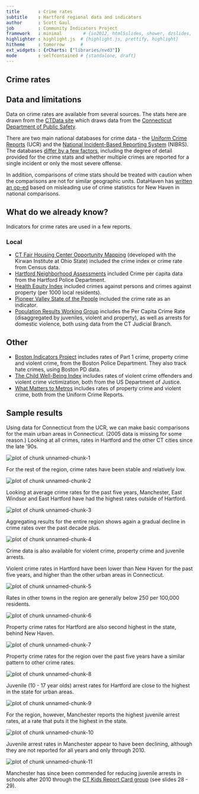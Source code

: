 ```yaml
---
title       : Crime rates
subtitle    : Hartford regional data and indicators
author      : Scott Gaul
job         : Community Indicators Project
framework   : minimal        # {io2012, html5slides, shower, dzslides, ...}
highlighter : highlight.js  # {highlight.js, prettify, highlight}
hitheme     : tomorrow      # 
ext_widgets : {rCharts: ["libraries/nvd3"]} 
mode        : selfcontained # {standalone, draft}
---
```


## Crime rates

## Data and limitations

Data on crime rates are available from several sources. The stats here are drawn from the [CTData site](http://ctdata.org/catalog) which draws data from the [Connecticut Department of Public Safety](http://ctdatahaven.org/know/index.php/Juvenile%20arrests,%20Total%20arrests,%2010%20to%2017%20years,%20Rate%20%28per%20100,000%29). 

There are two main national databases for crime data - the [Uniform Crime Reports](http://www.dpsdata.ct.gov/dps/ucr/ucr.aspx) (UCR) and the [National Incident-Based Reporting System](http://www2.fbi.gov/ucr/faqs.htm) (NIBRS). The databases [differ by a few factors](http://blog.spotcrime.com/2012/03/difference-between-ucr-and-nibrs.html), including the degree of detail provided for the crime stats and whether multiple crimes are reported for a single incident or only the most severe offense.  

In addition, comparisons of crime stats should be treated with caution when the comparisons are not for similar geographic units. DataHaven has [written an op-ed](http://www.ctdatahaven.org/blog/2011/06/public_safety_new_haven/) based on misleading use of crime statistics for New Haven in national comparisons.

## What do we already know?

Indicators for crime rates are used in a few reports. 

### Local

* [CT Fair Housing Center Opportunity Mapping](http://www.ctfairhousing.org/people-place-and-opportunity-report/) (developed with the Kirwan Institute at Ohio State) included the crime index or crime rate from Census data.
* [Hartford Neighborhood Assessments](http://courantblogs.com/cityline/wp-content/uploads/2013/04/Hartford-Neighborhood-Assessment.pdf) included Crime per capita data from the	Hartford Police Department. 
* [Health Equity Index](http://www.cadh.org/health-equity/health-equity-index.html) included crimes against persons and crimes against property (per 1000 local residents).
* [Pioneer Valley State of the People](http://pvpc.org/resources/datastats/state-of-people/stateofthepeople2013.pdf) included the crime rate as an indicator.
* [Population Results Working Group](http://www.ct.gov/opm/cwp/view.asp?a=2998&Q=490946) includes the Per Capita Crime Rate (disaggregated by juveniles, violent and property), as well as arrests for domestic violence, both using data from the CT Judicial Branch.

## Other

* [Boston Indicators Project](http://www.bostonindicators.org/) includes rates of Part 1 crime, property crime and violent crime, from the Boston Police Department. They also track hate crimes, using Boston PD data. 
* [The Child Well-Being Index](http://fcd-us.org/our-work/child-well-being-index-cwi) includes rates of violent crime offenders	and violent crime victimization, both from the US Department of Justice. 
* [What Matters to Metros](http://www.futurefundneo.org/whatmatters) includes rates of property crime and violent crime, both from the Uniform Crime Reports. 

## Sample results

Using data for Connecticut from the UCR, we can make basic comparisons for the main urban areas in Connecticut. (2005 data is missing for some reason.) Looking at all crimes, rates in Hartford and the other CT cities since the late '90s. 

![plot of chunk unnamed-chunk-1](assets/fig/unnamed-chunk-1.png) 


For the rest of the region, crime rates have been stable and relatively low. 

![plot of chunk unnamed-chunk-2](assets/fig/unnamed-chunk-2.png) 


Looking at average crime rates for the past five years, Manchester, East Windsor and East Hartford have had the highest rates outside of Hartford. 

![plot of chunk unnamed-chunk-3](assets/fig/unnamed-chunk-3.png) 


Aggregating results for the entire region shows again a gradual decline in crime rates over the past decade plus. 

![plot of chunk unnamed-chunk-4](assets/fig/unnamed-chunk-4.png) 


Crime data is also available for violent crime, property crime and juvenile arrests. 

Violent crime rates in Hartford have been lower than New Haven for the past five years, and higher than the other urban areas in Connecticut.

![plot of chunk unnamed-chunk-5](assets/fig/unnamed-chunk-5.png) 


Rates in other towns in the region are generally below 250 per 100,000 residents.  

![plot of chunk unnamed-chunk-6](assets/fig/unnamed-chunk-6.png) 


Property crime rates for Hartford are also second highest in the state, behind New Haven. 

![plot of chunk unnamed-chunk-7](assets/fig/unnamed-chunk-7.png) 


Property crime rates for the region over the past five years have a similar pattern to other crime rates. 

![plot of chunk unnamed-chunk-8](assets/fig/unnamed-chunk-8.png) 


Juvenile (10 - 17 year olds) arrest rates for Hartford are close to the highest in the state for urban areas. 

![plot of chunk unnamed-chunk-9](assets/fig/unnamed-chunk-9.png) 


For the region, however, Manchester reports the highest juvenile arrest rates, at a rate that puts it the highest in the state. 

![plot of chunk unnamed-chunk-10](assets/fig/unnamed-chunk-10.png) 


Juvenile arrest rates in Manchester appear to have been declining, although they are not reported for all years and only through 2010. 

![plot of chunk unnamed-chunk-11](assets/fig/unnamed-chunk-11.png) 


Manchester has since been commended for reducing juvenile arrests in schools after 2010 through the [CT Kids Report Card group](http://www.cga.ct.gov/kid/rba/Docs/2013/CTKids%20Annual%20Update%20Presentation%201-15-13.pdf) (see slides 28 - 29).
